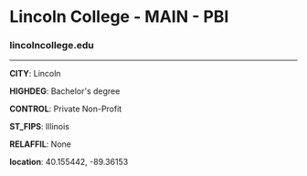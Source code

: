# Lincoln College - MAIN - PBI
### lincolncollege.edu
---
**CITY**: Lincoln

**HIGHDEG**: Bachelor's degree

**CONTROL**: Private Non-Profit

**ST_FIPS**: Illinois

**RELAFFIL**: None

**location**: 40.155442, -89.36153
